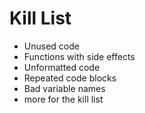 Kill List
=========
* Unused code
* Functions with side effects
* Unformatted code
* Repeated code blocks
* Bad variable names
* more for the kill list
